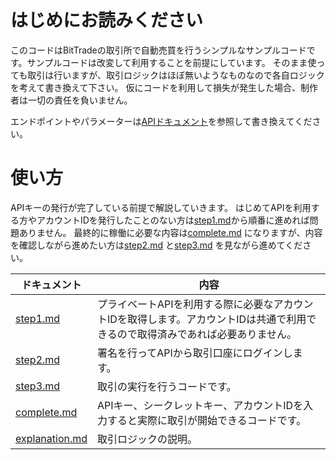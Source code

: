 # はじめにお読みください
このコードはBitTradeの取引所で自動売買を行うシンプルなサンプルコードです。サンプルコードは改変して利用することを前提にしています。
そのまま使っても取引は行いますが、取引ロジックはほぼ無いようなものなので各自ロジックを考えて書き換えて下さい。
仮にコードを利用して損失が発生した場合、制作者は一切の責任を負いません。

エンドポイントやパラメーターは[APIドキュメント](https://github.com/BitTrade-Inc/BitTrade-api-docs)を参照して書き換えてください。

# 使い方
APIキーの発行が完了している前提で解説していきます。
はじめてAPIを利用する方やアカウントIDを発行したことのない方は[step1.md](./step1.md)から順番に進めれば問題ありません。
最終的に稼働に必要な内容は[complete.md](./complete.md) になりますが、内容を確認しながら進めたい方は[step2.md](./step2.md) と[step3.md](./step3.md) を見ながら進めてください。

ドキュメント | 内容
------------ | ------------
[step1.md](./step1.md) | プライベートAPIを利用する際に必要なアカウントIDを取得します。アカウントIDは共通で利用できるので取得済みであれば必要ありません。
[step2.md](./step2.md) | 署名を行ってAPIから取引口座にログインします。
[step3.md](./step3.md) | 取引の実行を行うコードです。
[complete.md](./complete.md) | APIキー、シークレットキー、アカウントIDを入力すると実際に取引が開始できるコードです。
[explanation.md](./explanation.md) | 取引ロジックの説明。
